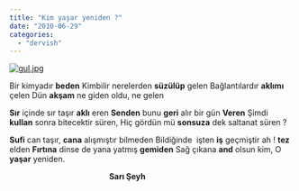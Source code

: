 ```yaml
---
title: "Kim yaşar yeniden ?"
date: "2010-06-29"
categories: 
  - "dervish"
---
```


[![gul.jpg](/uploads/2010/06/gul-1.jpg)](/uploads/2010/06/gul-1.jpg "gul.jpg")

Bir kimyadır **beden** Kimbilir nerelerden **süzülüp** gelen Bağlantılardır **aklımı** çelen Dün **akşam** ne giden oldu, ne gelen

**Sır** içinde sır taşır **aklı** eren **Senden** bunu **geri** alır bir gün **Veren** Şimdi **kullan** sonra bitecektir süren, Hiç gördün mü **sonsuza** dek saltanat süren ?

**Sufi** can taşır, **cana** alışmıştır bilmeden Bildiğinde  işten **iş** geçmiştir ah ! **tez** elden **Fırtına** dinse de yana yatmış **gemiden** Sağ çıkana **and** olsun kim, O **yaşar** yeniden.

                                             **Sarı Şeyh**
